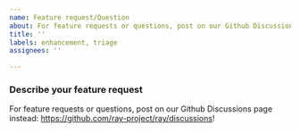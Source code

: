 ```yaml
---
name: Feature request/Question
about: For feature requests or questions, post on our Github Discussions page instead!
title: ''
labels: enhancement, triage
assignees: ''

---
```


<!--Please include [tune], [rllib], [autoscaler] etc. in the issue title if relevant-->

### Describe your feature request

For feature requests or questions, post on our Github Discussions page instead: https://github.com/ray-project/ray/discussions!
